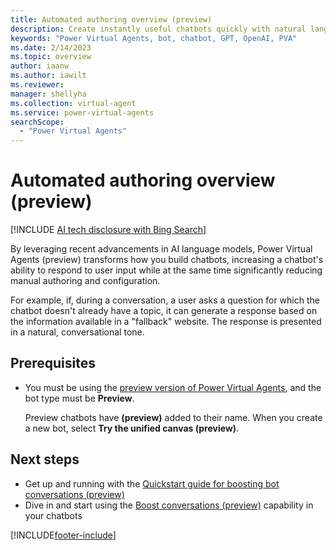 ```yaml
---
title: Automated authoring overview (preview)
description: Create instantly useful chatbots quickly with natural language understanding-based authoring capabilities in Power Virtual Agents.
keywords: "Power Virtual Agents, bot, chatbot, GPT, OpenAI, PVA"
ms.date: 2/14/2023
ms.topic: overview
author: iaanw
ms.author: iawilt
ms.reviewer: 
manager: shellyha
ms.collection: virtual-agent
ms.service: power-virtual-agents
searchScope:
  - "Power Virtual Agents"
---
```

# Automated authoring overview (preview)

[!INCLUDE [AI tech disclosure with Bing Search](includes/disclosure-ai-preview-bing-addendum.md)]

By leveraging recent advancements in AI language models, Power Virtual Agents (preview) transforms how you build chatbots, increasing a chatbot's ability to respond to user input while at the same time significantly reducing manual authoring and configuration.

For example, if, during a conversation, a user asks a question for which the chatbot doesn't already have a topic, it can generate a response based on the information available in a "fallback" website. The response is presented in a natural, conversational tone. 


## Prerequisites
- You must be using the [preview version of Power Virtual Agents](preview/overview.md), and the bot type must be **Preview**.  
  
  Preview chatbots have **(preview)** added to their name. When you create a new bot, select **Try the unified canvas (preview)**.


## Next steps

- Get up and running with the [Quickstart guide for boosting bot conversations (preview)](nlu-authoring-quickstart.md)
- Dive in and start using the [Boost conversations (preview)](nlu-boost-conversations.md) capability in your chatbots

[!INCLUDE[footer-include](includes/footer-banner.md)]
